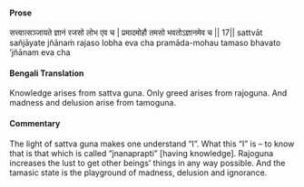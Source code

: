 #### Prose 

सत्त्वात्सञ्जायते ज्ञानं रजसो लोभ एव च |
प्रमादमोहौ तमसो भवतोऽज्ञानमेव च || 17||
sattvāt sañjāyate jñānaṁ rajaso lobha eva cha
pramāda-mohau tamaso bhavato ’jñānam eva cha

 #### Bengali Translation 

Knowledge arises from sattva guna. Only greed arises from rajoguna. And madness and delusion arise from tamoguna. 

 #### Commentary 

The light of sattva guna makes one understand “I”. What this “I” is – to know that is that which is called “jnanaprapti” [having knowledge]. Rajoguna increases the lust to get other beings’ things in any way possible. And the tamasic state is the playground of madness, delusion and ignorance.